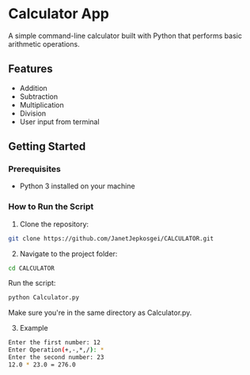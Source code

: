 # Calculator App

A simple command-line calculator built with Python that performs basic arithmetic operations.

## Features

- Addition
- Subtraction
- Multiplication
- Division
- User input from terminal

## Getting Started

### Prerequisites

- Python 3 installed on your machine

### How to Run the Script

1. Clone the repository:

```bash
git clone https://github.com/JanetJepkosgei/CALCULATOR.git
```
2. Navigate to the project folder:

```bash
cd CALCULATOR
```
Run the script:

```bash
python Calculator.py
```

Make sure you're in the same directory as Calculator.py.

3. Example

```bash
Enter the first number: 12
Enter Operation(+,-,*,/): *
Enter the second number: 23
12.0 * 23.0 = 276.0
```
